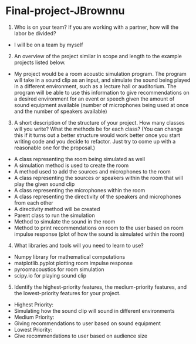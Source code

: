 # Final-project-JBrownnu

1. Who is on your team? If you are working with a partner, how will the labor be divided? 
- I will be on a team by myself
2. An overview of the project similar in scope and length to the example projects listed below.
- My project would be a room acoustic simulation program. The program will take in a sound clip as an input, and simulate the sound being played in a different environment, such as a lecture hall or auditorium. The program will be able to use this information to give recommendations on a desired environment for an event or speech given the amount of sound equipment available (number of microphones being used at once and the number of speakers available)

3. A short description of the structure of your project. How many classes will you write? What the methods be for each class? (You can change this if it turns out a better structure would work better once you start writing code and you decide to refactor. Just try to come up with a reasonable one for the proposal.)
- A class representing the room being simulated as well
- 	A simulation method is used to create the room
- 	A method used to add the sources and microphones to the room
- A class representing the sources or speakers within the room that will play the given sound clip
- A class representing the microphones within the room
- A class representing the directivity of the speakers and microphones from each other
- 	A directivity method will be created 
- Parent class to run the simulation
- 	Method to simulate the sound in the room
- 	Method to print recommendations on room to the user based on room impulse response (plot of how the sound is simulated within the room)

4. What libraries and tools will you need to learn to use?
- Numpy library for mathematical computations 
- matplotlib.pyplot plotting room impulse response
- pyroomacoustics for room simulation
- scipy.io for playing sound clip

5. Identify the highest-priority features, the medium-priority features, and the lowest-priority features for your project.
- Highest Priority:
- 	Simulating how the sound clip will sound in different environments
- Medium Priority:
- 	Giving recommendations to user based on sound equipment
- Lowest Priority:
- 	Give recommendations to user based on audience size
